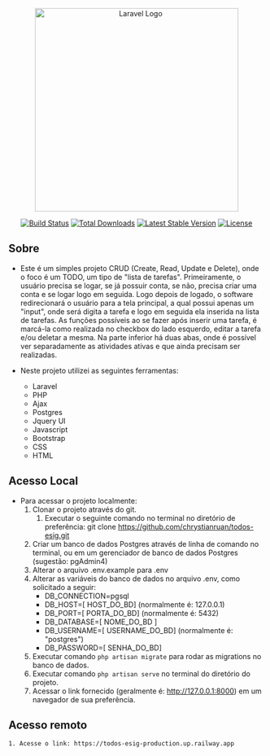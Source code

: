 <p align="center"><a href="https://laravel.com" target="_blank"><img src="https://raw.githubusercontent.com/laravel/art/master/logo-lockup/5%20SVG/2%20CMYK/1%20Full%20Color/laravel-logolockup-cmyk-red.svg" width="400" alt="Laravel Logo"></a></p>

<p align="center">
<a href="https://github.com/laravel/framework/actions"><img src="https://github.com/laravel/framework/workflows/tests/badge.svg" alt="Build Status"></a>
<a href="https://packagist.org/packages/laravel/framework"><img src="https://img.shields.io/packagist/dt/laravel/framework" alt="Total Downloads"></a>
<a href="https://packagist.org/packages/laravel/framework"><img src="https://img.shields.io/packagist/v/laravel/framework" alt="Latest Stable Version"></a>
<a href="https://packagist.org/packages/laravel/framework"><img src="https://img.shields.io/packagist/l/laravel/framework" alt="License"></a>
</p>

## Sobre 
- Este é um simples projeto CRUD (Create, Read, Update e Delete), onde o foco é um TODO, um tipo de "lista de tarefas". Primeiramente, o usuário precisa se logar, se já possuir conta, se não, precisa criar uma conta e se logar logo em seguida. Logo depois de logado, o software redirecionará o usuário para a tela principal, a qual possui apenas um "input", onde será digita a tarefa e logo em seguida ela inserida na lista de tarefas. As funções possíveis ao se fazer após inserir uma tarefa, é marcá-la como realizada no checkbox do lado esquerdo, editar a tarefa e/ou deletar a mesma. Na parte inferior há duas abas, onde é possível ver separadamente as atividades ativas e que ainda precisam ser realizadas. 

- Neste projeto utilizei as seguintes ferramentas: 
    - Laravel
    - PHP
    - Ajax
    - Postgres
    - Jquery UI
    - Javascript
    - Bootstrap
    - CSS
    - HTML

## Acesso Local

- Para acessar o projeto localmente: 
    1. Clonar o projeto através do git.
        1. Executar o seguinte comando no terminal no diretório de preferência: git clone https://github.com/chrystianruan/todos-esig.git 
    1. Criar um banco de dados Postgres através de linha de comando no terminal, ou em um gerenciador de banco de dados Postgres (sugestão: pgAdmin4)
    1. Alterar o arquivo .env.example para .env
    1. Alterar as variáveis do banco de dados no arquivo .env, como solicitado a seguir:
        - DB_CONNECTION=pgsql
        - DB_HOST=[ HOST_DO_BD] (normalmente é: 127.0.0.1)
        - DB_PORT=[ PORTA_DO_BD] (normalmente é: 5432)
        - DB_DATABASE=[ NOME_DO_BD ]
        - DB_USERNAME=[ USERNAME_DO_BD] (normalmente é: "postgres")
        - DB_PASSWORD=[ SENHA_DO_BD]
    1. Executar comando ```php artisan migrate``` para rodar as migrations no banco de dados.
    1. Executar comando ```php artisan serve``` no terminal do diretório do projeto.
    1. Acessar o link fornecido (geralmente é: http://127.0.0.1:8000) em um navegador de sua preferência.

## Acesso remoto

    1. Acesse o link: https://todos-esig-production.up.railway.app